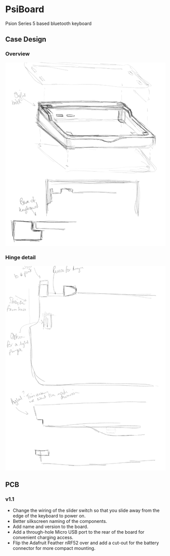 # PsiBoard

Psion Series 5 based bluetooth keyboard

## Case Design

### Overview

![Overall design](images/design.png)

### Hinge detail

![Hinge detail](images/hinge.png)

## PCB

### v1.1

- Change the wiring of the slider switch so that you slide away from the edge of the keyboard to power on.
- Better silkscreen naming of the components.
- Add name and version to the board.
- Add a through-hole Micro USB port to the rear of the board for convenient charging access.
- Flip the Adafruit Feather nRF52 over and add a cut-out for the battery connector for more compact mounting.
